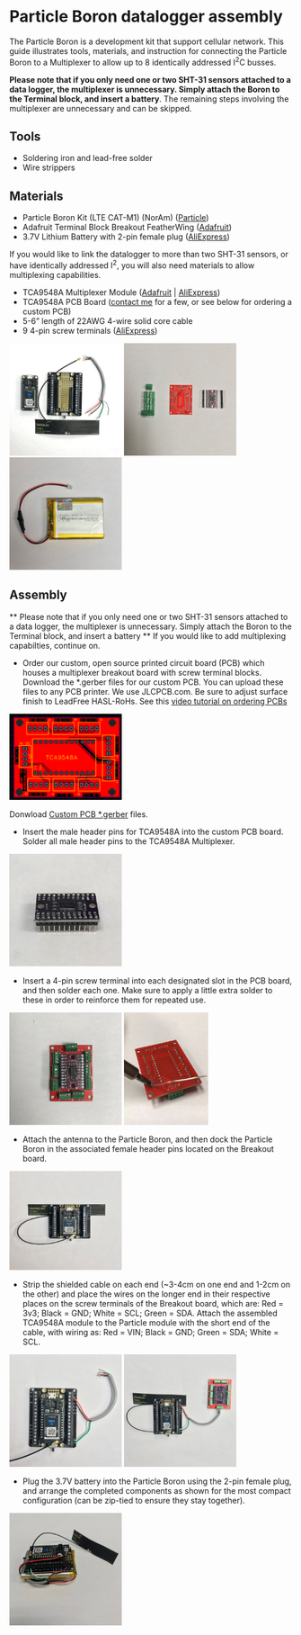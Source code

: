 # Particle Boron datalogger assembly

The Particle Boron is a development kit that support cellular network. This guide illustrates tools, materials, and instruction for connecting the Particle Boron to a Multiplexer to allow up to 8 identically addressed I<sup>2</sup>C busses. 
 
 **Please note that if you only need one or two SHT-31 sensors attached to a data logger, the multiplexer is unnecessary. Simply attach the Boron to the Terminal block, and insert a battery**. The remaining steps involving the multiplexer are unnecessary and can be skipped.

## Tools
- Soldering iron and lead-free solder
- Wire strippers

## Materials

-	Particle Boron Kit (LTE CAT-M1) (NorAm) ([Particle](https://store.particle.io/collections/ethersim/products/boron-lte-cat-m1-noram-ethersim))
-	Adafruit Terminal Block Breakout FeatherWing ([Adafruit](https://www.adafruit.com/product/2926))
-	3.7V Lithium Battery with 2-pin female plug ([AliExpress](https://www.aliexpress.com/item/32846169676.html))
 
 If you would like to link the datalogger to more than two SHT-31 sensors, or have identically addressed I<sup>2</sup>, you will also need materials to allow multiplexing capabilities. 
 
- TCA9548A Multiplexer Module ([Adafruit](https://www.adafruit.com/product/2717) | [AliExpress](https://www.aliexpress.com/wholesale?SearchText=TCA9548A))
-	TCA9548A PCB Board ([contact me](mailto:jeffery.cannon@jonesctr.org) for a few, or see below for ordering a custom PCB)
-	5-6” length of 22AWG 4-wire solid core cable
-	9 4-pin screw terminals ([AliExpress](https://www.aliexpress.com/item/32919824190.html))

<img src=../figs/loggerassembly-1.jpg width=200></img>
<img src=../figs/loggerassembly-2.jpg width=200></img>
<img src=../figs/loggerassembly-3.jpg width=200></img>

## Assembly

 ** Please note that if you only need one or two SHT-31 sensors attached to a data logger, the multiplexer is unnecessary. Simply attach the Boron to the Terminal block, and insert a battery ** If you would like to add multiplexing capabilties, continue on.

- Order our custom, open source printed circuit board (PCB) which houses a multiplexer breakout board with screw terminal blocks. Download the \*.gerber files for our custom PCB. You can upload these files to any PCB printer. We use JLCPCB.com. Be sure to adjust surface finish to LeadFree HASL-RoHs. See this [video tutorial on ordering PCBs](https://www.youtube.com/watch?v=8r9syPCoZEs)

<img src=../figs/tca-pcb-gerber.png width=200></img>

Donwload [Custom PCB \*.gerber](../files/Custom_PCB_gerber.zip) files.

- Insert the male header pins for TCA9548A into the custom PCB board. Solder all male header pins to the TCA9548A Multiplexer.

<img src=../figs/loggerassembly-4.jpg width=200></img>

- Insert a 4-pin screw terminal into each designated slot in the PCB board, and then solder each one. Make sure to apply a little extra solder to these in order to reinforce them for repeated use.

<img src=../figs/loggerassembly-5.jpg height=200></img>
<img src=../figs/loggerassembly-6.jpg height=200></img>

- Attach the antenna to the Particle Boron, and then dock the Particle Boron in the associated female header pins located on the Breakout board.
 
 <img src=../figs/loggerassembly-7.jpg width=200></img>
 
 - Strip the shielded cable on each end (~3-4cm on one end and 1-2cm on the other) and place the wires on the longer end in their respective places on the screw terminals of the Breakout board, which are: Red = 3v3; Black = GND; White = SCL; Green = SDA. Attach the assembled TCA9548A module to the Particle module with the short end of the cable, with wiring as: Red = VIN; Black = GND; Green = SDA; White = SCL.

<img src=../figs/loggerassembly-8.jpg width=200></img>
<img src=../figs/loggerassembly-9.jpg width=200></img>

- Plug the 3.7V battery into the Particle Boron using the 2-pin female plug, and arrange the completed components as shown for the most compact configuration (can be zip-tied to ensure they stay together).

<img src=../figs/loggerassembly-10.jpg width=200></img>

